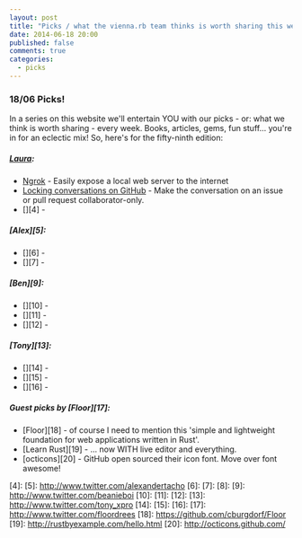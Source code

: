 ```yaml
---
layout: post
title: "Picks / what the vienna.rb team thinks is worth sharing this week"
date: 2014-06-18 20:00
published: false
comments: true
categories:
  - picks
---
```


### 18/06 Picks!

In a series on this website we'll entertain YOU with our picks - or: what we think is worth sharing - every week.
Books, articles, gems, fun stuff... you're in for an eclectic mix! So, here's for the fifty-ninth edition:

##### [Laura][1]:
  - [Ngrok][2] - Easily expose a local web server to the internet
  - [Locking conversations on GitHub][3] - Make the conversation on an issue or pull request collaborator-only.
  - [][4] -

##### [Alex][5]:
  - [][6] -
  - [][7] -

##### [Ben][9]:
  - [][10] -
  - [][11] -
  - [][12] -

##### [Tony][13]:
  - [][14] -
  - [][15] -
  - [][16] -

##### Guest picks by [Floor][17]:
  - [Floor][18] - of course I need to mention this 'simple and lightweight foundation for web applications written in Rust'.
  - [Learn Rust][19] - ... now WITH live editor and everything.
  - [octicons][20] - GitHub open sourced their icon font. Move over font awesome!


[1]: http://www.twitter.com/alicetragedy
[2]: https://ngrok.com
[3]: https://github.com/blog/1847-locking-conversations
[4]:
[5]: http://www.twitter.com/alexandertacho
[6]:
[7]:
[8]:
[9]: http://www.twitter.com/beanieboi
[10]:
[11]:
[12]:
[13]: http://www.twitter.com/tony_xpro
[14]:
[15]:
[16]:
[17]: http://www.twitter.com/floordrees
[18]: https://github.com/cburgdorf/Floor
[19]: http://rustbyexample.com/hello.html
[20]: http://octicons.github.com/
